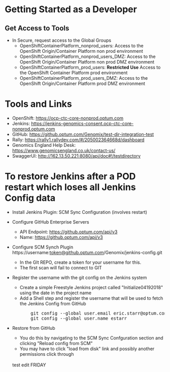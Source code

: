 # Getting Started as a Developer

## Get Access to Tools
- In Secure, request access to the Global Groups 
  - OpenShiftContainerPlatform_nonprod_users:  Access to the OpenShift Origin/Container Platform non prod environment
  - OpenShiftContainerPlatform_nonprod_users_DMZ:  Access to the OpenShift Origin/Container Platform non prod DMZ environment
  - OpenShiftContainerPlatform_prod_users:  **Restricted Use** Access to the OpenShift Container Platform prod environment
  - OpenShiftContainerPlatform_prod_users_DMZ: Access to the OpenShift Origin/Container Platform prod DMZ environment
  
# Tools and Links
- OpenShift: https://ocp-ctc-core-nonprod.optum.com
- Jenkins: https://jenkins-genomics-consent.ocp-ctc-core-nonprod.optum.com
- GitHub: https://github.optum.com/Genomix/test-dir-integration-test
- Rally: https://rally1.rallydev.com/#/205002364668d/dashboard
- Genomics England Help Desk: https://www.genomicsengland.co.uk/contact-us/
- SwaggerUI: http://162.13.50.221:8080/api/doc#!/testdirectory



# To restore Jenkins after a POD restart which loses all Jenkins Config data
- Install Jenkins Plugin:  SCM Sync Configuration (involves restart)
- Configure GitHub Enterprise Servers
  - API Endpoint: https://github.optum.com/api/v3
  - Name: https://github.optum.com/api/v3
- Configure SCM Synch Plugin<br>
    https://username:token@github.optum.com/Genomix/jenkins-config.git<br>
    -  In the GIt REPO, create a token for your username for this.
    - The first scan will fail to connect to GIT
- Register the username with the git config on the Jenkins system
  - Create a simple Freestyle Jenkins project called "Initialize04192018" using the date in the project name
  - Add a Shell step and register the username that will be used to fetch the Jenkins Config from GitHub
    <pre>
        git config --global user.email eric.starr@optum.com
        git config --global user.name estarr
    </pre>
- Restore from GitHub
  - You do this by navigating to the SCM Sync Confguration section and clicking "Reload config from SCM"
  - You may have to click "load from disk" link and possibly another permissions click through

  <BR>
    test edit FRIDAY
    

